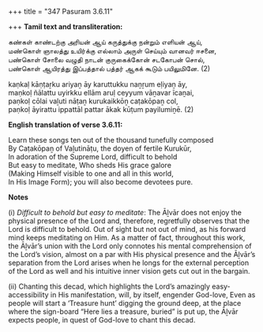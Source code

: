 +++
title = "347 Pasuram 3.6.11"

+++
**Tamil text and transliteration:**

கண்கள் காண்டற்கு அரியன் ஆய் கருத்துக்கு நன்றும் எளியன் ஆய்,  
மண்கொள் ஞாலத்து உயிர்க்கு எல்லாம் அருள் செய்யும் வானவர் ஈசனை,  
பண்கொள் சோலை வழுதி நாடன் குருகைக்கோன் சடகோபன் சொல்,  
பண்கொள் ஆயிரத்து இப்பத்தால் பத்தர் ஆகக் கூடும் பயிலுமினே. (2)

kaṇkaḷ kāṇṭaṟku ariyaṉ āy karuttukku naṉṟum eḷiyaṉ āy,  
maṇkoḷ ñālattu uyirkku ellām aruḷ ceyyum vāṉavar īcaṉai,  
paṇkoḷ cōlai vaḻuti nāṭaṉ kurukaikkōṉ caṭakōpaṉ col,  
paṇkoḷ āyirattu ippattāl pattar ākak kūṭum payilumiṉē. (2)

**English translation of verse 3.6.11:**

Learn these songs ten out of the thousand tunefully composed  
By Caṭakōpaṉ of Vaḻutināṭu, the doyen of fertile Kurukūr,  
In adoration of the Supreme Lord, difficult to behold  
But easy to meditate, Who sheds His grace galore  
(Making Himself visible to one and all in this world,  
In His Image Form); you will also become devotees pure.

**Notes**

\(i\) *Difficult to behold but easy to meditate*: The Āḻvār does not enjoy the physical presence of the Lord and, therefore, regretfully observes that the Lord is difficult to behold. Out of sight but not out of mind, as his forward mind keeps meditating on Him. As a matter of fact, throughout this work, the Āḻvār’s union with the Lord only connotes his mental comprehension of the Lord’s vision, almost on a par with His physical presence and the Āḻvār’s separation from the Lord arises when he longs for the external perception of the Lord as well and his intuitive inner vision gets cut out in the bargain.

\(ii\) Chanting this decad, which highlights the Lord’s amazingly easy-accessibility in His manifestation, will, by itself, engender God-love, Even as people will start a ‘Treasure hunt’ digging the ground deep, at the place where the sign-board “Here lies a treasure, buried” is put up, the Āḻvār expects people, in quest of God-love to chant this decad.


